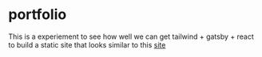 # portfolio

This is a experiement to see how well we can get tailwind + gatsby + react to build a static site that looks similar to this [site](https://brianlovin.com)
